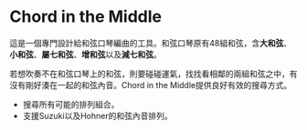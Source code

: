 # Chord in the Middle
這是一個專門設計給和弦口琴編曲的工具。和弦口琴原有48組和弦，含**大和弦**、**小和弦**、**屬七和弦**、**增和弦**以及**減七和弦**。

若想吹奏不在和弦口琴上的和弦，則要碰碰運氣，找找看相鄰的兩組和弦之中，有沒有剛好湊在一起的和弦內音。Chord in the Middle提供良好有效的搜尋方式。

- 搜尋所有可能的排列組合。
- 支援Suzuki以及Hohner的和弦內音排列。